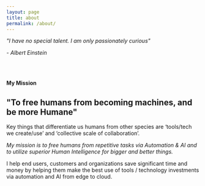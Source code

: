 ```yaml
---
layout: page
title: about
permalink: /about/
---
```


<p><i>"I have no special talent. I am only passionately curious"</i></p>
<p><i>- Albert Einstein</i></p>
<br />
<br />

<p><b>My Mission</b></p>
<h2>"To free humans from becoming machines, and be more Humane"</h2>

<p>Key things that differentiate us humans from other species are ‘tools/tech we create/use’ and ‘collective scale of collaboration’.</p>

<p><i>My mission is to free humans from repetitive tasks via Automation & AI and to utilize superior Human Intelligence for bigger and better things.</i></p>

<p>I help end users, customers and organizations save significant time and money by helping them make the best use of tools / technology investments via automation and AI from edge to cloud.</p>
